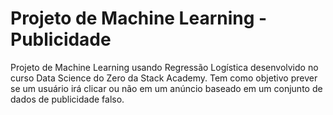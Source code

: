 # Projeto de Machine Learning - Publicidade

Projeto de Machine Learning usando Regressão Logística desenvolvido no curso Data Science do Zero da Stack Academy. Tem como objetivo prever se um usuário irá clicar ou não em um anúncio baseado em um conjunto de dados de publicidade falso.
